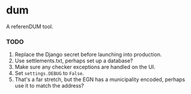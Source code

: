 # dum

A referenDUM tool.


### TODO

1. Replace the Django secret before launching into production.
2. Use settlements.txt, perhaps set up a database?
4. Make sure any checker exceptions are handled on the UI.
5. Set `settings.DEBUG` to `False`.
6. That's a far stretch, but the EGN has a municipality encoded,
   perhaps use it to match the address?

